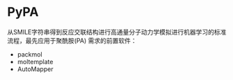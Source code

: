 # PyPA
从SMILE字符串得到反应交联结构进行高通量分子动力学模拟进行机器学习的标准流程，最先应用于聚酰胺\(PA\)
需求的前置软件：
- packmol
- moltemplate
- AutoMapper

